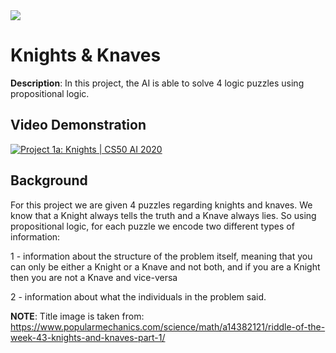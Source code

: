 <img src = "https://hips.hearstapps.com/hmg-prod.s3.amazonaws.com/images/knights-and-knaves-1512676712.jpg?crop=1.00xw:1.00xh;0,0&resize=768:*">

# Knights & Knaves

**Description**: In this project, the AI is able to solve 4 logic puzzles using propositional logic.

Video Demonstration
-------------------

[![Project 1a: Knights | CS50 AI 2020](http://img.youtube.com/vi/mv9UAf2_v_o/0.jpg)](https://youtu.be/mv9UAf2_v_o)

Background
-----------
For this project we are given 4 puzzles regarding knights and knaves. We know that a Knight always tells the truth and a Knave always lies. So using propositional logic, for each puzzle we encode two different types of information:

  1 - information about the structure of the problem itself, meaning that you can only be either a Knight or a Knave and not both, and if you are a Knight then you are not a Knave and vice-versa

  2 - information about what the individuals in the problem said.







**NOTE**: Title image is taken from: https://www.popularmechanics.com/science/math/a14382121/riddle-of-the-week-43-knights-and-knaves-part-1/









